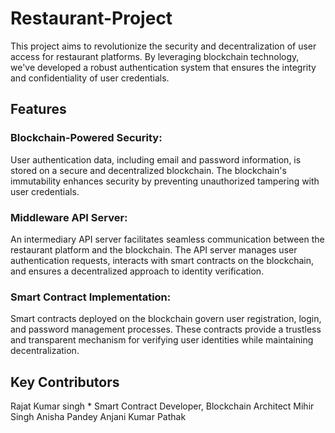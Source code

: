 # Restaurant-Project
This project aims to revolutionize the security and decentralization of user access for restaurant platforms. 
By leveraging blockchain technology, we've developed a robust authentication system that ensures the integrity and confidentiality of user credentials.
## Features
### Blockchain-Powered Security:
User authentication data, including email and password information, is stored on a secure and decentralized blockchain.
The blockchain's immutability enhances security by preventing unauthorized tampering with user credentials.
### Middleware API Server:
An intermediary API server facilitates seamless communication between the restaurant platform and the blockchain.
The API server manages user authentication requests, interacts with smart contracts on the blockchain, and ensures a decentralized approach to identity verification.
### Smart Contract Implementation:
Smart contracts deployed on the blockchain govern user registration, login, and password management processes.
These contracts provide a trustless and transparent mechanism for verifying user identities while maintaining decentralization.
## Key Contributors
Rajat Kumar singh  * Smart Contract Developer, Blockchain Architect
Mihir Singh
Anisha Pandey
Anjani Kumar Pathak
